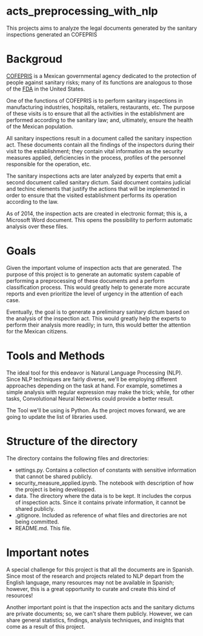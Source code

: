 # acts_preprocessing_with_nlp
This projects aims to analyze the legal documents generated by the sanitary inspections generated an COFEPRIS

# Backgroud

[COFEPRIS](https://www.gob.mx/cofepris) is a Mexican governmental agency dedicated to the protection of people against sanitary risks; many of its functions are analogous to those of the [FDA](https://www.fda.gov/) in the United States.

One of the functions of COFEPRIS is to perform sanitary inspections in manufacturing industries, hospitals, retailers, restaurants, etc. The purpose of these visits is to ensure that all the activities in the establishment are performed according to the sanitary law; and, ultimately, ensure the health of the Mexican population.

All sanitary inspections result in a document called the sanitary inspection act. These documents contain all the findings of the inspectors during their visit to the establishment; they contain vital information as the security measures applied, deficiencies in the process, profiles of the personnel responsible for the operation, etc. 

The sanitary inspections acts are later analyzed by experts that emit a second document called sanitary dictum. Said document contains judicial and techinc elements that justify the actions that will be implemented in order to ensure that the visited establishment performs its operation according to the law.

As of 2014, the inspection acts are created in electronic format; this is, a Microsoft Word document. This opens the possibility to perform automatic analysis over these files.

# Goals

Given the important volume of inspection acts that are generated. The purpose of this project is to generate an automatic system capable of performing a preprocessing of these documents and a perform classification process. This would greatly help to generate more accurate reports and even prioritize the level of urgency in the attention of each case.

Eventually, the goal is to generate a preliminary sanitary dictum based on the analysis of the inspection act. This would greatly help the experts to perform their analysis more readily; in turn, this would better the attention for the Mexican citizens.

# Tools and Methods

The ideal tool for this endeavor is Natural Language Processing (NLP). Since NLP techniques are fairly diverse, we'll be employing different approaches depending on the task at hand. For example, sometimes a simple analysis with regular expression may make the trick; while, for other tasks, Convolutional Neural Networks could provide a better result.

The Tool we'll be using is Python. As the project moves forward, we are going to update the list of libraries used.

# Structure of the directory

The directory contains the following files and directories:
* settings.py. Contains a collection of constants with sensitive information that cannot be shared publicly.
* security_measure_applied.ipynb. The notebook with description of how the project is being developped.
* data. The directory where the data is to be kept. It includes the corpus of inspection acts. Since it contains private information, it cannot be shared publicly.
* .gitignore. Included as reference of what files and directories are not being committed. 
* README.md. This file.

# Important notes

A special challenge for this project is that all the documents are in Spanish. Since most of the research and projects related to NLP depart from the English language, many resources may not be available in Spanish; however, this is a great opportunity to curate and create this kind of resources!

Another important point is that the inspection acts and the sanitary dictums are private documents; so, we can't share them publicly. However, we can share general statistics, findings, analysis techniques, and insights that come as a result of this project.
